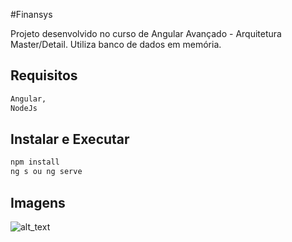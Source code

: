 #Finansys

Projeto desenvolvido no curso de Angular Avançado - Arquitetura Master/Detail. Utiliza banco de dados em memória.

## Requisitos
``` bash
Angular,
NodeJs
```

## Instalar e Executar

``` bash
npm install
ng s ou ng serve
```
## Imagens

![alt_text](https://https://github.com/WillianMz/Finansys/blob/master/imagens/lancamentos.png)